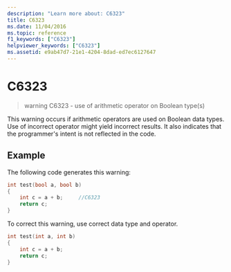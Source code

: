 ```yaml
---
description: "Learn more about: C6323"
title: C6323
ms.date: 11/04/2016
ms.topic: reference
f1_keywords: ["C6323"]
helpviewer_keywords: ["C6323"]
ms.assetid: e9ab47d7-21e1-4204-8dad-ed7ec6127647
---
```

# C6323

> warning C6323 - use of arithmetic operator on Boolean type(s)

This warning occurs if arithmetic operators are used on Boolean data types. Use of incorrect operator might yield incorrect results. It also indicates that the programmer's intent is not reflected in the code.

## Example

The following code generates this warning:

```cpp
int test(bool a, bool b)
{
    int c = a + b;     //C6323
    return c;
}
```

To correct this warning, use correct data type and operator.

```cpp
int test(int a, int b)
{
    int c = a + b;
    return c;
}
```

